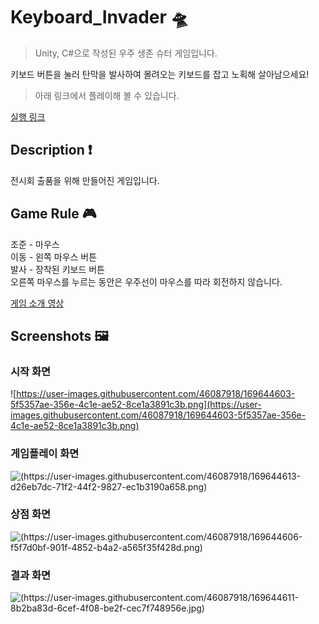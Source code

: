 # Keyboard_Invader 🛸

> Unity, C#으로 작성된 우주 생존 슈터 게임입니다.
> 

키보드 버튼을 눌러 탄막을 발사하여 몰려오는 키보드를 잡고 노획해 살아남으세요!

> 아래 링크에서 플레이해 볼 수 있습니다.
> 
[실행 링크](https://d3faulterr.itch.io/keyboard-invader)

## **Description ❗**

전시회 출품을 위해 만들어진 게임입니다.

## **Game Rule 🎮**

조준 - 마우스  
이동 - 왼쪽 마우스 버튼  
발사 - 장착된 키보드 버튼  
오른쪽 마우스를 누르는 동안은 우주선이 마우스를 따라 회전하지 않습니다.  

[게임 소개 영상](https://youtu.be/ILCx5ZQ3Xlk)

## **Screenshots 🖼**

### **시작 화면**

![https://user-images.githubusercontent.com/46087918/169644603-5f5357ae-356e-4c1e-ae52-8ce1a3891c3b.png](https://user-images.githubusercontent.com/46087918/169644603-5f5357ae-356e-4c1e-ae52-8ce1a3891c3b.png)

### **게임플레이 화면**
![(https://user-images.githubusercontent.com/46087918/169644613-d26eb7dc-71f2-44f2-9827-ec1b3190a658.png)](https://user-images.githubusercontent.com/46087918/169644613-d26eb7dc-71f2-44f2-9827-ec1b3190a658.png)

### **상점 화면**
![(https://user-images.githubusercontent.com/46087918/169644606-f5f7d0bf-901f-4852-b4a2-a565f35f428d.png)](https://user-images.githubusercontent.com/46087918/169644606-f5f7d0bf-901f-4852-b4a2-a565f35f428d.png)

### **결과 화면**
![(https://user-images.githubusercontent.com/46087918/169644611-8b2ba83d-6cef-4f08-be2f-cec7f748956e.jpg)](https://user-images.githubusercontent.com/46087918/169644611-8b2ba83d-6cef-4f08-be2f-cec7f748956e.jpg)
